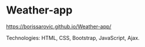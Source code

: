 # Weather-app

https://borissarovic.github.io/Weather-app/

Technologies: HTML, CSS, Bootstrap, JavaScript, Ajax.
